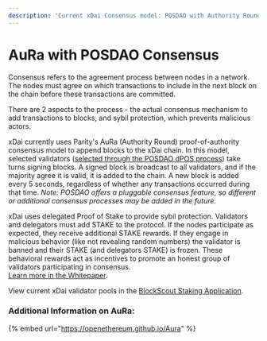 ```yaml
---
description: 'Current xDai Consensus model: POSDAO with Authority Round Consensus'
---
```


# AuRa with POSDAO Consensus

Consensus refers to the agreement process between nodes in a network. The nodes must agree on which transactions to include in the next block on the chain before these transactions are committed.

There are 2 aspects to the process - the actual consensus mechanism to add transactions to blocks, and sybil protection, which prevents malicious actors. 

xDai currently uses Parity's AuRa \(Authority Round\) proof-of-authority consensus model to append blocks to the xDai chain. In this model, selected validators \([selected through the POSDAO dPOS process](posdao-proof-of-stake-decentralized-autonomous-organization.md)\) take turns signing blocks. A signed block is broadcast to all validators, and if the majority agree it is valid, it is added to the chain. A new block is added every 5 seconds, regardless of whether any transactions occurred during that time. _Note: POSDAO offers a pluggable consensus feature, so different or additional consensus processes may be added in the future._

xDai uses delegated Proof of Stake to provide sybil protection. Validators and delegators must add STAKE to the protocol. If the nodes participate as expected, they receive additional STAKE rewards. If they engage in malicious behavior \(like not revealing random numbers\) the validator is banned and their STAKE \(and delegators STAKE\) is frozen. These behavioral rewards act as incentives to promote an honest group of validators participating in consensus.   
[Learn more in the Whitepaper](../posdao-whitepaper.md).

View current xDai validator pools in the [BlockScout Staking Application](https://blockscout.com/xdai/mainnet/validators).

### Additional Information on AuRa:

{% embed url="https://openethereum.github.io/Aura" %}



